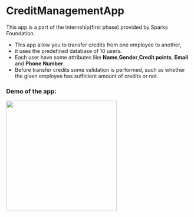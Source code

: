 # CreditManagementApp

This app is a part of the internship(first phase) provided by Sparks Foundation.

* This app allow you to transfer credits from one employee to another,
* it uses the predefined database of 10 users.
* Each user have some attributes like **Name**,**Gender**,**Credit points**, **Email** and **Phone Number**.
* Before transfer credits some validation is performed, such as whether the given employee has sufficient amount of credits or not.

### Demo of the app:

<a href="https://www.youtube.com/watch?v=6q_SOKmkXEc&t=25s"><img src="https://github.com/Akash4097/CreditManagementApp/blob/master/app/src/main/res/screenshots/Screenshot_20181028-090932.jpg" width=300/></a>


